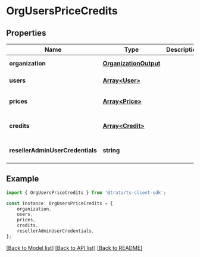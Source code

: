 # OrgUsersPriceCredits


## Properties

Name | Type | Description | Notes
------------ | ------------- | ------------- | -------------
**organization** | [**OrganizationOutput**](OrganizationOutput.md) |  | [default to undefined]
**users** | [**Array&lt;User&gt;**](User.md) |  | [default to undefined]
**prices** | [**Array&lt;Price&gt;**](Price.md) |  | [optional] [default to undefined]
**credits** | [**Array&lt;Credit&gt;**](Credit.md) |  | [optional] [default to undefined]
**resellerAdminUserCredentials** | **string** |  | [optional] [default to undefined]

## Example

```typescript
import { OrgUsersPriceCredits } from '@trata/ts-client-sdk';

const instance: OrgUsersPriceCredits = {
    organization,
    users,
    prices,
    credits,
    resellerAdminUserCredentials,
};
```

[[Back to Model list]](../README.md#documentation-for-models) [[Back to API list]](../README.md#documentation-for-api-endpoints) [[Back to README]](../README.md)
